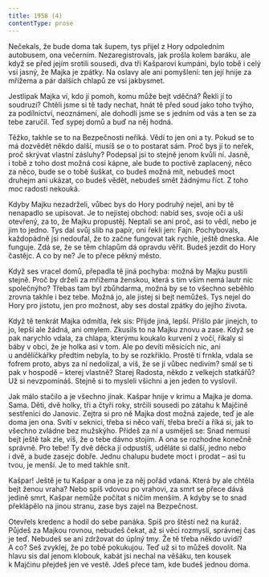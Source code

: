 ```yaml
---
title: 1958 (4)
contentType: prose
---
```


Nečekals, že bude doma tak šupem, tys přijel z Hory odpoledním autobusem, ona večerním. Nezaregistrovals, jak prošla kolem baráku, ale když se před jejím srotili sousedi, dva tři Kašparovi kumpáni, bylo tobě i celý vsi jasný, že Majka je zpátky. Na oslavy ale ani pomyšlení: ten její hnije za mřížema a pár dalších chlapů ze vsi jakbysmet.

Jestlipak Majka ví, kdo jí pomoh, komu může bejt vděčná? Řekli jí to soudruzi? Chtěli jsme si tě tady nechat, hnát tě před soud jako toho tvýho, za podílnictví, neoznámení, ale dohodli jsme se s jedním od vás a ten se za tebe zaručil. Teď sypej domů a buď na něj hodná.

Těžko, takhle se to na Bezpečnosti neříká. Vědí to jen oni a ty. Pokud se to má dozvědět někdo další, musíš se o to postarat sám. Proč bys jí to neřek, proč skrývat vlastní zásluhy? Podepsal jsi to stejně jenom kvůli ní. Jasně, i tobě z toho dost možná cosi kápne, ale bude to poctivě zaplacený, něco za něco, bude se o tobě šuškat, co budeš možná mít, nebudeš moct druhejm ani ukázat, co budeš vědět, nebudeš smět žádnýmu říct. Z toho moc radosti nekouká.

Kdyby Majku nezadrželi, vůbec bys do Hory podruhý nejel, ani by tě nenapadlo se upisovat. Je to nejistej obchod: nabíd ses, svoje oči a uši otevřený, za to, že Majku propustěj. Neptali se ani proč, asi to vědí, nebo je jim to jedno. Tys dal svůj slib na papír, oni řekli jen: Fajn. Pochybovals, každopádně jsi nedoufal, že to začne fungovat tak rychle, ještě dneska. Ale funguje. Zdá se, že se těm chlapům dá opravdu věřit. Budeš jezdit do Hory častějc. A co by ne? Je to přece pěkný město.

Když ses vracel domů, přepadla tě jiná pochyba: možná by Majku pustili stejně. Proč by drželi za mřížema ženskou, která s tim všim nemá lautr nic společnýho? Třebas tam byl zbůhdarma, možná by se to všechno seběhlo zrovna takhle i bez tebe. Možná jo, ale jistej si bejt nemůžeš. Tys nejel do Hory pro jistotu, jen pro možnost, aby ses dostal zpátky do jejího života.

Když tě tenkrát Majka odmítla, řek sis: Přijde jiná, lepší. Přišlo pár jinejch, to jo, lepší ale žádná, ani omylem. Zkusils to na Majku znovu a zase. Když se pak narychlo vdala, za chlapa, kterýmu koukalo kurvení z vočí, říkaly si báby v obci, že je holka asi v tom. Ale po devíti měsících nic, ani u andělíčkářky předtím nebyla, to by se rozkřiklo. Prostě ti frnkla, vdala se fofrem proto, abys za ní nedolízal, a víš, že se jí vůbec nedivím? smál se ti pak v hospodě – kterej vlastně? Starej Radosta, někdo z velkejch statkářů? Už si nevzpomínáš. Stejně si to mysleli všichni a jen jeden to vyslovil.

Jak málo stačilo a je všechno jinak. Kašpar hnije v krimu a Majka je doma. Sama. Děti, dvě holky, tři a čtyři roky, strčili sousedi po zátahu k Majčině sestřenici do Janovic. Zejtra si pro ně Majka dost možná zajede, teď je ale doma jen ona. Svítí v seknici, třeba si něco vaří, třeba brečí a říká si, jak to všechno zvládne bez mužskýho. Přídeš za ní a usměješ se: Snad nemusí bejt ještě tak zle, víš, že o tebe dávno stojím. A ona se rozhodne konečně správně. Pro tebe! Ty dvě děcka jí odpustíš, uděláte si další, jedno nebo i dvě, a bude zasejc dobře. Jednu chalupu budete moct i prodat – asi tu tvou, je menší. Je to med takhle snít.

Kašpar! Ještě je tu Kašpar a ona je za něj pořád vdaná. Která by ale chtěla bejt ženou vraha? Nebo spíš vdovou po vrahovi, za smrt se přece dává jedině smrt, Kašpar nemůže počítat s ničím menším. A kdyby se to snad překlápělo na jinou stranu, zase bys zajel na Bezpečnost.

Otevřels kredenc a hodil do sebe panáka. Spíš pro štěstí než na kuráž. Půjdeš za Majkou rovnou, nebudeš čekat, až si věci rozmyslí, správnej čas je teď. Nebudeš se ani zdržovat do úplný tmy. Že tě třeba někdo uvidí? A co? Seš zvyklej, že po tobě pokukujou. Teď už si to můžeš dovolit. Na hlavu sis dal jenom klobouk, kabát jsi nechal na věšáku, ten kousek k Majčinu přejdeš jen ve vestě. Jdeš přece tam, kde budeš jednou doma.

